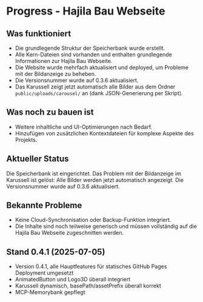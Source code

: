 # Progress - Hajila Bau Webseite

## Was funktioniert
- Die grundlegende Struktur der Speicherbank wurde erstellt.
- Alle Kern-Dateien sind vorhanden und enthalten grundlegende Informationen zur Hajila Bau Webseite.
- Die Website wurde mehrfach aktualisiert und deployed, um Probleme mit der Bildanzeige zu beheben.
- Die Versionsnummer wurde auf 0.3.6 aktualisiert.
- Das Karussell zeigt jetzt automatisch alle Bilder aus dem Ordner `public/uploads/carousel/` an (dank JSON-Generierung per Skript).

## Was noch zu bauen ist
- Weitere inhaltliche und UI-Optimierungen nach Bedarf.
- Hinzufügen von zusätzlichen Kontextdateien für komplexe Aspekte des Projekts.

## Aktueller Status
Die Speicherbank ist eingerichtet. Das Problem mit der Bildanzeige im Karussell ist gelöst: Alle Bilder werden jetzt automatisch angezeigt. Die Versionsnummer wurde auf 0.3.6 aktualisiert.

## Bekannte Probleme
- Keine Cloud-Synchronisation oder Backup-Funktion integriert.
- Die Inhalte sind noch teilweise generisch und müssen vollständig auf die Hajila Bau Webseite zugeschnitten werden.

## Stand 0.4.1 (2025-07-05)
- Version 0.4.1, alle Hauptfeatures für statisches GitHub Pages Deployment umgesetzt
- AnimatedButton und Logo3D überall integriert
- Karussell dynamisch, basePath/assetPrefix überall korrekt
- MCP-Memorybank gepflegt
